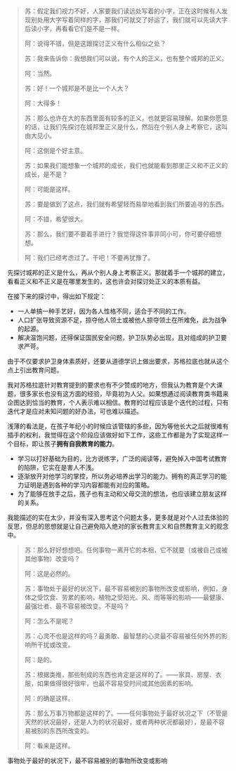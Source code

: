 > 苏：假定我们视力不好，人家要我们读远处写着的小字，正在这时候有人发现别处用大字写着同样的字，那我们可就交了好运了，我们就可以先读大字后读小字，再看看它们是不是一样。
>
> 阿：说得不错，但是这跟探讨正义有什么相似之处？
>
> 苏：我来告诉你：我想我们可以说，有个人的正义，也有整个城邦的正义。
>
> 阿：当然。
>
> 苏：好！一个城邦是不是比一个人大？
>
> 阿：大得多！
>
> 苏：那么也许在大的东西里面有较多的正义，也就更容易理解。如果你愿意的话，让我们先探讨在城邦里正义是什么，然后在个别人身上考察它，这叫由大见小。
>
> 阿：这倒是个好主意。
>
> 苏：如果我们能想象一个城邦的成长，我们也就能看到那里正义和不正义的成长，是不是？
>
> 阿：可能是这样。
>
> 苏：要是做到了这点，我们就有希望轻而易举地看到我们所要追寻的东西。
>
> 阿：不错，希望很大。
>
> 苏：那么，我们要不要着手进行？我觉得这件事非同小可，你可要仔细想想。
>
> 阿：我们已经考虑过了。干吧！不要再犹豫了。

先探讨城邦的正义是什么，再从个别人身上考察正义。那就着手一个城邦的建立，看看正义和不正义是在哪里发生的，这也许会对探讨处正义的本质有益。

在接下来的探讨中，得出如下规定：

- 一人单搞一种手艺好，因为各人性格不同，适合于不同的工作。
- 人口扩张导致资源不足，掠夺他人领土或被他人掠夺领土在所难免，此为战争的起源。
- 解决温饱问题，还得保证国民安全问题，护卫队势必出现，且对组成的护卫要求严苛。

由于不仅要求护卫身体素质好，还要从道德学识上做出要求，苏格拉底也就从这个点上引出教育问题。

我对苏格拉底针对教育提到的要求也有不少赞成的地方，但我认为教育是个大课题，很多家长也没有这方面的经验，毕竟初为人父。如果想通过阅读教育类书籍来企图达到恰当的教育，个人表示难以相信。教育的过程应该是个迭代的过程，只有迭代才是应对未知问题的好办法，可也难以描述。

浅薄的看法是，在孩子年纪小的时候应该管辖的多些，因为等他长大之后就很难有插手的权利，我觉得在这个阶段应该做好如下工作，这些工作都是为了实现这样一个目标，即让孩子**拥有自我教育的能力**。

- 学习以打好基础为目的，比方说练字，广泛的阅读等，避免掉入中国考试教育的陷阱，它实在是害人不浅。
- 逐渐放开对他学习的掌控，所以务必培养出学习的能力。拥有的真正学习的能力证明是遇到各种的学习内容都能有对应的策略。
- 为了能够在放手之后，孩子也有主动和父母交流的想法，也应该建立朋友这样的关系。

我能描述的实在太少，并没有深入思考这个问题太多，更多就是对个人过去体验的反思，但总的思想就是让自己避免陷入绝对的家长教育主义和自然教育主义的观念中。

> 苏：那么好好想想吧。任何事物一离开它的本相，它不就要（或被自己或被其他事物）改变吗？
>
> 阿：这是必然的。
>
> 苏：事物处于最好的状况下，最不容易被别的事物所改变或影响，例如，身体之受饮食、劳累的影响，植物之受阳光、风、雨等等的影响——最健康、最强壮者、最不容易被改变。不是吗？
>
> 阿：怎么不是呢？
>
> 苏：心灵不也是这样的吗？最勇敢、最智慧的心灵最不容易被任何外界的影响所干扰或改变。
>
> 阿：是的。
>
> 苏：根据类推，那些制成的东西也肯定是这样的了。——家具、房屋、衣服，如果做得很好很牢，也最不容易受时间或其他因素的影响。
>
> 阿：的确是这样。
>
> 苏：那么万事万物都是这样的了。——任何事物处于最好状况之下（不管是天然的状况最好，还是人为的状况最好，或者两种状况都最好），是最不容易被别的东西所改变的。
>
> 阿：看来是这样。

事物处于最好的状况下，最不容易被别的事物所改变或影响

